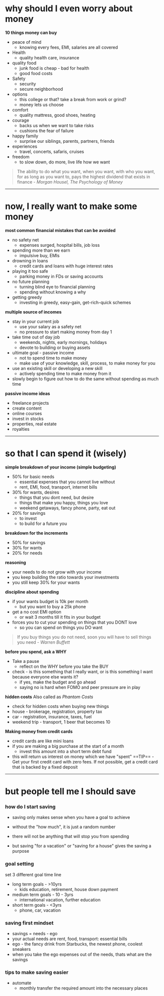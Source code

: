 
# why should I even worry about money
**10 things money can buy**
- peace of mind
	- knowing every fees, EMI, salaries are all covered
- Health
	- quality health care, insurance
- quality food
	- junk food is cheap - bad for health
	- good food costs
- Safety
	- security
	- secure neighborhood
- options
	- this college or that? take a break from work or grind?
	- money lets us choose
- comfort
	- quality mattress, good shoes, heating
- courage
	- backs us when we want to take risks
	- cushions the fear of failure
- happy family
	- surprise our siblings, parents, partners, friends
- experiences
	- travel, concerts, safaris, cruises
- freedom
	- to slow down, do more, live life how we want

> The ability to do what you want, when you want, with who you want, for as long as you want to, pays the highest dividend that exists in finance - *Morgan Housel, The Psychology of Money*

---

# now, I really want to make some money
**most common financial mistakes that can be avoided**
- no safety net
	- expenses surged, hospital bills, job loss
- spending more than we earn
	- impulsive buy, EMIs
- drowning in loans
	- credit cards and loans with huge interest rates
- playing it too safe
	- parking money in FDs or saving accounts
- no future planning
	- turning blind eye to financial planning
	- spending without knowing a why
- getting greedy
	- investing in greedy, easy-gain, get-rich-quick schemes


**multiple source of incomes**
- stay in your current job
	- use your salary as a safety net
	- no pressure to start making money from day 1
- take time out of day job
	- weekends, nights, early mornings, holidays
	- devote to building or buying assets
- ultimate goal - passive income
	- not to spend time to make money
	- make use of your knowledge, skill, process, to make money for you
- use an existing skill or developing a new skill
	- actively spending time to make money from it
- slowly begin to figure out how to do the same without spending as much time


**passive income ideas**
- freelance projects
- create content
- online courses
- invest in stocks
- properties, real estate
- royalties

---

# so that I can spend it (wisely)

**simple breakdown of your income (simple budgeting)**
- 50% for basic needs
	- essential expenses that you cannot live without
	- rent, EMI, food, transport, internet bills
- 30% for wants, desires
	- things that you dont need, but desire
	- things that make you happy, things you love
	- weekend getaways, fancy phone, party, eat out
- 20% for savings
	- to invest
	- to build for a future you

**breakdown for the increments**
- 50% for savings
- 30% for wants
- 20% for needs

**reasoning**
- your needs to do not grow with your income
- you keep building the ratio towards your investments
- you still keep 30% for your wants

**discipline about spending**
- if your wants budget is 10k per month
	- but you want to buy a 25k phone
- get a no cost EMI option
	- or wait 3 months till it fits in your budget
- forces you to cut your spending on things that you DONT love
	- so you can spend on things you DO want

> If you buy things you do not need, soon you will have to sell things you need - *Warren Buffett*


**before you spend, ask a WHY**
- Take a pause
	- reflect on the WHY before you take the BUY
- check - is this something that I really want, or is this something I want because everyone else wants it?
	- if yes, make the budget and go ahead
	- saying no is hard when FOMO and peer pressure are in play



**hidden costs**
Also called as *Phantom Costs*
- check for hidden costs when buying new things
- house - brokerage, registration, property tax
- car - registration, insurance, taxes, fuel
- weekend trip - transport, 1 beer that becomes 10

**Making money from credit cards**
- credit cards are like mini loans
- if you are making a big purchase at the start of a month
	- invest this amount into a short term debt fund
- this will return us interest on money which we have "spent"
==TIP== - Get your first credit card with zero fees. If not possible, get a credit card that is backed by a fixed deposit


---

# but people tell me I should save

### how do I start saving
- saving only makes sense when you have a goal to achieve
- without the "how much", it is just a random number

- there will not be anything that will stop you from spending

- but saving "for a vacation" or "saving for a house" gives the saving a purpose

### goal setting
set 3 different goal time line
- long term goals - >10yrs
	- kids education, retirement, house down payment
- medium term goals - 10 - 3yrs
	- international vacation, further education
- short term goals - <3yrs
	- phone, car, vacation

### saving first mindset
- savings = needs - ego
- your actual needs are rent, food, transport: essential bills
- ego - the fancy drink from Starbucks, the newest phone, coolest sneakers
- when you take the ego expenses out of the needs, thats what are the savings

### tips to make saving easier
- automate
	- monthly transfer the required amount into the necessary places
